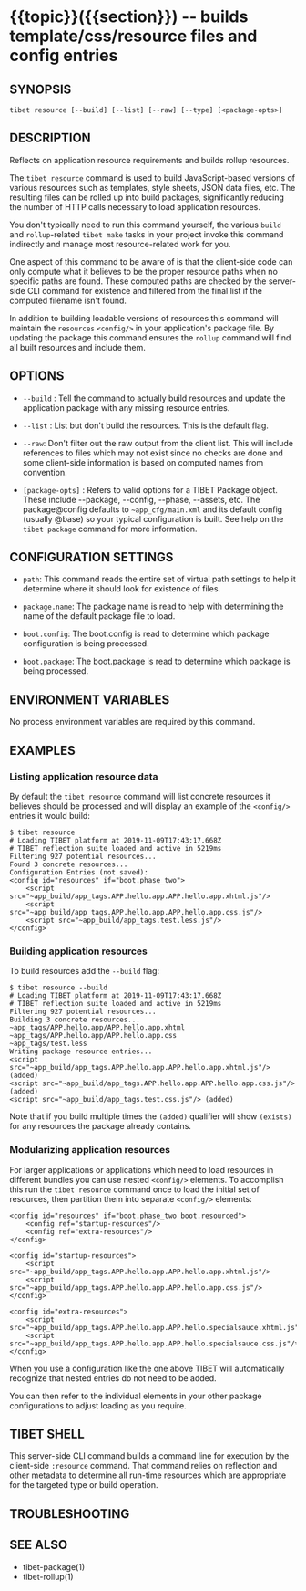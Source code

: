 {{topic}}({{section}}) -- builds template/css/resource files and config entries
=============================================

## SYNOPSIS

`tibet resource [--build] [--list] [--raw] [--type] [<package-opts>]`

## DESCRIPTION

Reflects on application resource requirements and builds rollup resources.

The `tibet resource` command is used to build JavaScript-based versions of
various resources such as templates, style sheets, JSON data files, etc. The
resulting files can be rolled up into build packages, significantly
reducing the number of HTTP calls necessary to load application resources.

You don't typically need to run this command yourself, the various `build` and
`rollup`-related `tibet make` tasks in your project invoke this command
indirectly and manage most resource-related work for you.

One aspect of this command to be aware of is that the client-side code can only
compute what it believes to be the proper resource paths when no specific paths
are found. These computed paths are checked by the server-side CLI command for
existence and filtered from the final list if the computed filename isn't found.

In addition to building loadable versions of resources this command will
maintain the `resources` `<config/>` in your application's package file. By
updating the package this command ensures the `rollup` command will find all
built resources and include them.

## OPTIONS

  * `--build` :
    Tell the command to actually build resources and update the application
package with any missing resource entries.

  * `--list` :
    List but don't build the resources. This is the default flag.

  * `--raw`:
    Don't filter out the raw output from the client list. This will include
references to files which may not exist since no checks are done and some
client-side information is based on computed names from convention.

  * `[package-opts]` :
    Refers to valid options for a TIBET Package object. These include --package,
--config, --phase, --assets, etc. The package@config defaults to
`~app_cfg/main.xml` and its default config (usually @base) so your typical
configuration is built. See help on the `tibet package` command for more
information.

## CONFIGURATION SETTINGS

  * `path`:
    This command reads the entire set of virtual path settings to help it
determine where it should look for existence of files.

  * `package.name`:
    The package name is read to help with determining the name of the default
package file to load.

  * `boot.config`:
    The boot.config is read to determine which package configuration is being
processed.

  * `boot.package`:
    The boot.package is read to determine which package is being processed.

## ENVIRONMENT VARIABLES

No process environment variables are required by this command.

## EXAMPLES

### Listing application resource data

By default the `tibet resource` command will list concrete resources it
believes should be processed and will display an example of the `<config/>`
entries it would build:

    $ tibet resource
    # Loading TIBET platform at 2019-11-09T17:43:17.668Z
    # TIBET reflection suite loaded and active in 5219ms
    Filtering 927 potential resources...
    Found 3 concrete resources...
    Configuration Entries (not saved):
    <config id="resources" if="boot.phase_two">
        <script src="~app_build/app_tags.APP.hello.app.APP.hello.app.xhtml.js"/>
        <script src="~app_build/app_tags.APP.hello.app.APP.hello.app.css.js"/>
        <script src="~app_build/app_tags.test.less.js"/>
    </config>

### Building application resources

To build resources add the `--build` flag:

    $ tibet resource --build
    # Loading TIBET platform at 2019-11-09T17:43:17.668Z
    # TIBET reflection suite loaded and active in 5219ms
    Filtering 927 potential resources...
    Building 3 concrete resources...
    ~app_tags/APP.hello.app/APP.hello.app.xhtml
    ~app_tags/APP.hello.app/APP.hello.app.css
    ~app_tags/test.less
    Writing package resource entries...
    <script src="~app_build/app_tags.APP.hello.app.APP.hello.app.xhtml.js"/> (added)
    <script src="~app_build/app_tags.APP.hello.app.APP.hello.app.css.js"/> (added)
    <script src="~app_build/app_tags.test.css.js"/> (added)

Note that if you build multiple times the `(added)` qualifier will show
`(exists)` for any resources the package already contains.

### Modularizing application resources

For larger applications or applications which need to load resources in
different bundles you can use nested `<config/>` elements. To accomplish
this run the `tibet resource` command once to load the initial set of
resources, then partition them into separate `<config/>` elements:

    <config id="resources" if="boot.phase_two boot.resourced">
        <config ref="startup-resources"/>
        <config ref="extra-resources"/>
    </config>

    <config id="startup-resources">
        <script src="~app_build/app_tags.APP.hello.app.APP.hello.app.xhtml.js"/>
        <script src="~app_build/app_tags.APP.hello.app.APP.hello.app.css.js"/>
    </config>

    <config id="extra-resources">
        <script src="~app_build/app_tags.APP.hello.app.APP.hello.specialsauce.xhtml.js"/>
        <script src="~app_build/app_tags.APP.hello.app.APP.hello.specialsauce.css.js"/>
    </config>

When you use a configuration like the one above TIBET will automatically
recognize that nested entries do not need to be added.

You can then refer to the individual <config/> elements in your other
package configurations to adjust loading as you require.

## TIBET SHELL

This server-side CLI command builds a command line for execution by the
client-side `:resource` command. That command relies on reflection and other
metadata to determine all run-time resources which are appropriate for the
targeted type or build operation.

## TROUBLESHOOTING


## SEE ALSO

  * tibet-package(1)
  * tibet-rollup(1)

